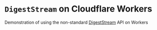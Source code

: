 # `DigestStream` on Cloudflare Workers

Demonstration of using the non-standard [DigestStream](https://developers.cloudflare.com/workers/runtime-apis/web-crypto/#constructors) API on Workers
